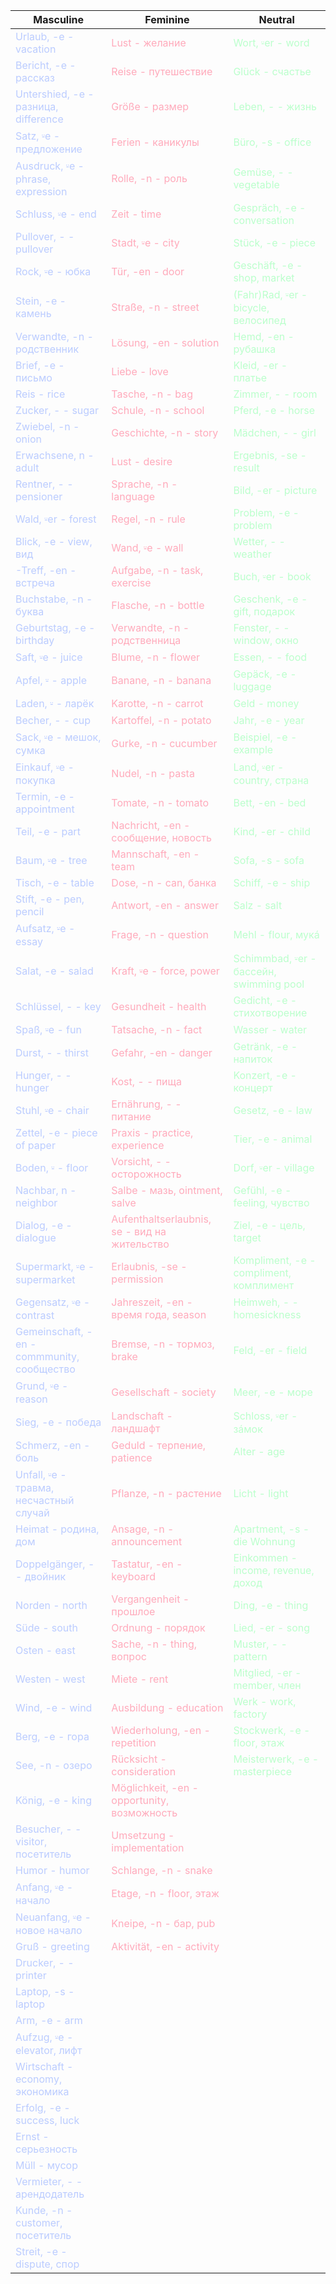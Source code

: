 | Masculine| Feminine| Neutral|
| - | - | - |
| <span style="color:#BBCCFF">Urlaub, -e - vacation</span> | <span style="color:#FFAABB">Lust - желание</span> | <span style="color:#BBFFCC">Wort, ⸚er - word</span> |
| <span style="color:#BBCCFF">Bericht, -e - рассказ</span> | <span style="color:#FFAABB">Reise - путешествие</span> | <span style="color:#BBFFCC">Glück - счастье</span> |
| <span style="color:#BBCCFF">Untershied, -e - разница, difference</span> | <span style="color:#FFAABB">Größe - размер</span> | <span style="color:#BBFFCC">Leben, - - жизнь</span> |
| <span style="color:#BBCCFF">Satz, ⸚e - предложение</span> | <span style="color:#FFAABB">Ferien - каникулы</span> | <span style="color:#BBFFCC">Büro, -s - office</span> |
| <span style="color:#BBCCFF">Ausdruck, ⸚e - phrase, expression</span> | <span style="color:#FFAABB">Rolle, -n - роль</span> | <span style="color:#BBFFCC">Gemüse, - - vegetable</span> |
| <span style="color:#BBCCFF">Schluss, ⸚e - end</span> | <span style="color:#FFAABB">Zeit - time</span> | <span style="color:#BBFFCC">Gespräch, -e - conversation</span> |
| <span style="color:#BBCCFF">Pullover, - - pullover</span> | <span style="color:#FFAABB">Stadt, ⸚e - city</span> | <span style="color:#BBFFCC">Stück, -e - piece</span> |
| <span style="color:#BBCCFF">Rock, ⸚e - юбка</span> | <span style="color:#FFAABB">Tür, -en - door</span> | <span style="color:#BBFFCC">Geschäft, -e - shop, market</span> |
| <span style="color:#BBCCFF">Stein, -e - камень</span> | <span style="color:#FFAABB">Straße, -n - street</span> | <span style="color:#BBFFCC">(Fahr)Rad, ⸚er - bicycle, велосипед</span> |
| <span style="color:#BBCCFF">Verwandte, -n - родственник</span> | <span style="color:#FFAABB">Lösung, -en - solution</span> | <span style="color:#BBFFCC">Hemd, -en - рубашка</span> |
| <span style="color:#BBCCFF">Brief, -e - письмо</span> | <span style="color:#FFAABB">Liebe - love</span> | <span style="color:#BBFFCC">Kleid, -er - платье</span> |
| <span style="color:#BBCCFF">Reis - rice</span> | <span style="color:#FFAABB">Tasche, -n - bag</span> | <span style="color:#BBFFCC">Zimmer, - - room</span> |
| <span style="color:#BBCCFF">Zucker, - - sugar</span> | <span style="color:#FFAABB">Schule, -n - school</span> | <span style="color:#BBFFCC">Pferd, -e - horse</span> |
| <span style="color:#BBCCFF">Zwiebel, -n - onion</span> | <span style="color:#FFAABB">Geschichte, -n - story</span> | <span style="color:#BBFFCC">Mädchen, - - girl</span> |
| <span style="color:#BBCCFF">Erwachsene, n - adult</span> | <span style="color:#FFAABB">Lust - desire</span> | <span style="color:#BBFFCC">Ergebnis, -se - result</span> |
| <span style="color:#BBCCFF">Rentner, - - pensioner</span> | <span style="color:#FFAABB">Sprache, -n - language</span> | <span style="color:#BBFFCC">Bild, -er - picture</span> |
| <span style="color:#BBCCFF">Wald, ⸚er - forest</span> | <span style="color:#FFAABB">Regel, -n - rule</span> | <span style="color:#BBFFCC">Problem, -e - problem</span> |
| <span style="color:#BBCCFF">Blick, -e - view, вид</span> | <span style="color:#FFAABB">Wand, ⸚e - wall</span> | <span style="color:#BBFFCC">Wetter, - - weather</span> |
| <span style="color:#BBCCFF">-Treff, -en - встреча</span> | <span style="color:#FFAABB">Aufgabe, -n - task, exercise</span> | <span style="color:#BBFFCC">Buch, ⸚er - book</span> |
| <span style="color:#BBCCFF">Buchstabe, -n - буква</span> | <span style="color:#FFAABB">Flasche, -n - bottle</span> | <span style="color:#BBFFCC">Geschenk, -e - gift, подарок</span> |
| <span style="color:#BBCCFF">Geburtstag, -e - birthday</span> | <span style="color:#FFAABB">Verwandte, -n - родственница</span> | <span style="color:#BBFFCC">Fenster, - - window, окно</span> |
| <span style="color:#BBCCFF">Saft, ⸚e - juice</span> | <span style="color:#FFAABB">Blume, -n - flower</span> | <span style="color:#BBFFCC">Essen, - - food</span> |
| <span style="color:#BBCCFF">Apfel, ⸚ - apple</span> | <span style="color:#FFAABB">Banane, -n - banana</span> | <span style="color:#BBFFCC">Gepäck, -e - luggage</span> |
| <span style="color:#BBCCFF">Laden, ⸚ - ларёк</span> | <span style="color:#FFAABB">Karotte, -n - carrot</span> | <span style="color:#BBFFCC">Geld - money</span> |
| <span style="color:#BBCCFF">Becher, - - cup</span> | <span style="color:#FFAABB">Kartoffel, -n - potato</span> | <span style="color:#BBFFCC">Jahr, -e - year</span> |
| <span style="color:#BBCCFF">Sack, ⸚e - мешок, сумка</span> | <span style="color:#FFAABB">Gurke, -n - cucumber</span> | <span style="color:#BBFFCC">Beispiel, -e - example</span> |
| <span style="color:#BBCCFF">Einkauf, ⸚e - покупка</span> | <span style="color:#FFAABB">Nudel, -n - pasta</span> | <span style="color:#BBFFCC">Land, ⸚er - country, страна</span> |
| <span style="color:#BBCCFF">Termin, -e - appointment</span> | <span style="color:#FFAABB">Tomate, -n - tomato</span> | <span style="color:#BBFFCC">Bett, -en - bed</span> |
| <span style="color:#BBCCFF">Teil, -e - part</span> | <span style="color:#FFAABB">Nachricht, -en - сообщение, новость</span> | <span style="color:#BBFFCC">Kind, -er - child</span> |
| <span style="color:#BBCCFF">Baum, ⸚e - tree</span> | <span style="color:#FFAABB">Mannschaft, -en - team</span> | <span style="color:#BBFFCC">Sofa, -s - sofa</span> |
| <span style="color:#BBCCFF">Tisch, -e - table</span> | <span style="color:#FFAABB">Dose, -n - can, банка</span> | <span style="color:#BBFFCC">Schiff, -e - ship</span> |
| <span style="color:#BBCCFF">Stift, -e - pen, pencil</span> | <span style="color:#FFAABB">Antwort, -en - answer</span> | <span style="color:#BBFFCC">Salz - salt</span> |
| <span style="color:#BBCCFF">Aufsatz, ⸚e - essay</span> | <span style="color:#FFAABB">Frage, -n - question</span> | <span style="color:#BBFFCC">Mehl - flour, мукá</span> |
| <span style="color:#BBCCFF">Salat, -e - salad</span> | <span style="color:#FFAABB">Kraft, ⸚e - force, power</span> | <span style="color:#BBFFCC">Schimmbad, ⸚er - бассейн, swimming pool</span> |
| <span style="color:#BBCCFF">Schlüssel, - - key</span> | <span style="color:#FFAABB">Gesundheit - health</span> | <span style="color:#BBFFCC">Gedicht, -e - стихотворение</span> |
| <span style="color:#BBCCFF">Spaß, ⸚e - fun</span> | <span style="color:#FFAABB">Tatsache, -n - fact</span> | <span style="color:#BBFFCC">Wasser - water</span> |
| <span style="color:#BBCCFF">Durst, - - thirst</span> | <span style="color:#FFAABB">Gefahr, -en - danger</span> | <span style="color:#BBFFCC">Getränk, -e - напиток</span> |
| <span style="color:#BBCCFF">Hunger, - - hunger</span> | <span style="color:#FFAABB">Kost, - - пища</span> | <span style="color:#BBFFCC">Konzert, -e - концерт</span> |
| <span style="color:#BBCCFF">Stuhl, ⸚e - chair</span> | <span style="color:#FFAABB">Ernährung, - - питание</span> | <span style="color:#BBFFCC">Gesetz, -e - law</span> |
| <span style="color:#BBCCFF">Zettel, -e - piece of paper</span> | <span style="color:#FFAABB">Praxis - practice, experience</span> | <span style="color:#BBFFCC">Tier, -e - animal</span> |
| <span style="color:#BBCCFF">Boden, ⸚ - floor</span> | <span style="color:#FFAABB">Vorsicht, - - осторожность</span> | <span style="color:#BBFFCC">Dorf, ⸚er - village</span> |
| <span style="color:#BBCCFF">Nachbar, n - neighbor</span> | <span style="color:#FFAABB">Salbe - мазь, ointment, salve</span> | <span style="color:#BBFFCC">Gefühl, -e - feeling, чувство</span> |
| <span style="color:#BBCCFF">Dialog, -e - dialogue</span> | <span style="color:#FFAABB">Aufenthaltserlaubnis, se - вид на жительство</span> | <span style="color:#BBFFCC">Ziel, -e - цель, target</span> |
| <span style="color:#BBCCFF">Supermarkt, ⸚e - supermarket</span> | <span style="color:#FFAABB">Erlaubnis, -se - permission</span> | <span style="color:#BBFFCC">Kompliment, -e - compliment, комплимент</span> |
| <span style="color:#BBCCFF">Gegensatz, ⸚e - contrast</span> | <span style="color:#FFAABB">Jahreszeit, -en - время года, season</span> | <span style="color:#BBFFCC">Heimweh, - - homesickness</span> |
| <span style="color:#BBCCFF">Gemeinschaft, -en - commmunity, сообщество</span> | <span style="color:#FFAABB">Bremse, -n - тормоз, brake</span> | <span style="color:#BBFFCC">Feld, -er - field</span> |
| <span style="color:#BBCCFF">Grund, ⸚e - reason</span> | <span style="color:#FFAABB">Gesellschaft - society</span> | <span style="color:#BBFFCC">Meer, -e - море</span> |
| <span style="color:#BBCCFF">Sieg, -e - победа</span> | <span style="color:#FFAABB">Landschaft - ландшафт</span> | <span style="color:#BBFFCC">Schloss, ⸚er - зáмок</span> |
| <span style="color:#BBCCFF">Schmerz, -en - боль</span> | <span style="color:#FFAABB">Geduld - терпение, patience</span> | <span style="color:#BBFFCC">Alter - age</span> |
| <span style="color:#BBCCFF">Unfall, ⸚e - травма, несчастный случай</span> | <span style="color:#FFAABB">Pflanze, -n - растение</span> | <span style="color:#BBFFCC">Licht - light</span> |
| <span style="color:#BBCCFF">Heimat - родина, дом</span> | <span style="color:#FFAABB">Ansage, -n - announcement</span> | <span style="color:#BBFFCC">Apartment, -s - die Wohnung</span> |
| <span style="color:#BBCCFF">Doppelgänger, - - двойник</span> | <span style="color:#FFAABB">Tastatur, -en - keyboard</span> | <span style="color:#BBFFCC">Einkommen - income, revenue, доход</span> |
| <span style="color:#BBCCFF">Norden - north</span> | <span style="color:#FFAABB">Vergangenheit - прошлое</span> | <span style="color:#BBFFCC">Ding, -e - thing</span> |
| <span style="color:#BBCCFF">Süde - south</span> | <span style="color:#FFAABB">Ordnung - порядок</span> | <span style="color:#BBFFCC">Lied, -er - song</span> |
| <span style="color:#BBCCFF">Osten - east</span> | <span style="color:#FFAABB">Sache, -n - thing, вопрос</span> | <span style="color:#BBFFCC">Muster, - - pattern</span> |
| <span style="color:#BBCCFF">Westen - west</span> | <span style="color:#FFAABB">Miete - rent</span> | <span style="color:#BBFFCC">Mitglied, -er - member, член</span> |
| <span style="color:#BBCCFF">Wind, -e - wind</span> | <span style="color:#FFAABB">Ausbildung - education</span> | <span style="color:#BBFFCC">Werk - work, factory</span> |
| <span style="color:#BBCCFF">Berg, -e - гора</span> | <span style="color:#FFAABB">Wiederholung, -en - repetition</span> | <span style="color:#BBFFCC">Stockwerk, -e - floor, этаж</span> |
| <span style="color:#BBCCFF">See, -n - озеро</span> | <span style="color:#FFAABB">Rücksicht - consideration</span> | <span style="color:#BBFFCC">Meisterwerk, -e - masterpiece</span> |
| <span style="color:#BBCCFF">König, -e - king</span> | <span style="color:#FFAABB">Möglichkeit, -en - opportunity, возможность</span> | <span style="color:#BBFFCC"></span> |
| <span style="color:#BBCCFF">Besucher, - - visitor, посетитель</span> | <span style="color:#FFAABB">Umsetzung - implementation</span> | <span style="color:#BBFFCC"></span> |
| <span style="color:#BBCCFF">Humor - humor</span> | <span style="color:#FFAABB">Schlange, -n - snake</span> | <span style="color:#BBFFCC"></span> |
| <span style="color:#BBCCFF">Anfang, ⸚e - начало</span> | <span style="color:#FFAABB">Etage, -n - floor, этаж</span> | <span style="color:#BBFFCC"></span> |
| <span style="color:#BBCCFF">Neuanfang, ⸚e - новое начало</span> | <span style="color:#FFAABB">Kneipe, -n - бар, pub</span> | <span style="color:#BBFFCC"></span> |
| <span style="color:#BBCCFF">Gruß - greeting</span> | <span style="color:#FFAABB">Aktivität, -en - activity</span> | <span style="color:#BBFFCC"></span> |
| <span style="color:#BBCCFF">Drucker, - - printer</span> | <span style="color:#FFAABB"></span> | <span style="color:#BBFFCC"></span> |
| <span style="color:#BBCCFF">Laptop, -s - laptop</span> | <span style="color:#FFAABB"></span> | <span style="color:#BBFFCC"></span> |
| <span style="color:#BBCCFF">Arm, -e - arm</span> | <span style="color:#FFAABB"></span> | <span style="color:#BBFFCC"></span> |
| <span style="color:#BBCCFF">Aufzug, ⸚e - elevator, лифт</span> | <span style="color:#FFAABB"></span> | <span style="color:#BBFFCC"></span> |
| <span style="color:#BBCCFF">Wirtschaft - economy, экономика</span> | <span style="color:#FFAABB"></span> | <span style="color:#BBFFCC"></span> |
| <span style="color:#BBCCFF">Erfolg, -e - success, luck</span> | <span style="color:#FFAABB"></span> | <span style="color:#BBFFCC"></span> |
| <span style="color:#BBCCFF">Ernst - серьезность</span> | <span style="color:#FFAABB"></span> | <span style="color:#BBFFCC"></span> |
| <span style="color:#BBCCFF">Müll - мусор</span> | <span style="color:#FFAABB"></span> | <span style="color:#BBFFCC"></span> |
| <span style="color:#BBCCFF">Vermieter, - - арендодатель</span> | <span style="color:#FFAABB"></span> | <span style="color:#BBFFCC"></span> |
| <span style="color:#BBCCFF">Kunde, -n - customer, посетитель</span> | <span style="color:#FFAABB"></span> | <span style="color:#BBFFCC"></span> |
| <span style="color:#BBCCFF">Streit, -e - dispute, спор</span> | <span style="color:#FFAABB"></span> | <span style="color:#BBFFCC"></span> |
